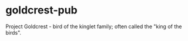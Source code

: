# goldcrest-pub
Project Goldcrest - bird of the kinglet family; often called the "king of the birds".
